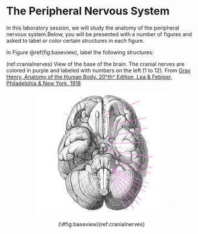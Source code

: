 # The Peripheral Nervous System

In this laboratory session, we will study the anatomy of the peripheral nervous system.Below, you will be presented with a number of figures and asked to label or color certain structures in each figure.

In Figure \@ref(fig:baseview), label the following structures:

(ref:cranialnerves) View of the base of the brain. The cranial nerves are colored in purple and labeled with numbers on the left (1 to 12). From [Gray Henry, Anatomy of the Human Body. 20^th^ Edition, Lea & Febiger, Philadelphia & New York, 1918](https://archive.org/details/anatomyofhumanbo1918gray/page/n6/mode/2up) 
 

<div class="figure" style="text-align: center">
<img src="./figures/pns/cranial_nerves_for_labelling.jpg" alt="(ref:cranialnerves)" width="70%" />
<p class="caption">(\#fig:baseview)(ref:cranialnerves)</p>
</div>



